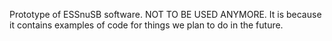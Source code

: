 Prototype of ESSnuSB software. NOT TO BE USED ANYMORE. It is because it contains examples of code for things we plan to do in the future.
